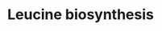 ---
annotations:
- type: Pathway Ontology
  value: leucine biosynthetic pathway
authors:
- M.Braymer
- MaintBot
- Ddigles
- Egonw
- Mkutmon
- Eweitz
description: 'Yeast cells contain 3 pathways for the synthesis of glutamate.  Two
  pathways are mediated by two isoforms of glutamate dehydrogenase, encoded by GDH1
  and GDH3 (CITS: [2989290])(CITS: [9287019]).  The third pathway is driven by the
  combined activities of glutamine synthetase and glutamate synthase, encoded by GLN1
  and GLT1, respectively (CITS: [2570348])(CITS: [8923741]).  Studies of GDH1 and
  GDH3 regulation indicate that the cell uses these isoforms under different growth
  conditions (CITS: [11562373]).  Expression of GDH3 is induced by ethanol and repressed
  by glucose, whereas GDH1 expression is high in either carbon source.  Gdh1p uses
  alpha-ketoglutarate at a higher rate than Gdh3p.  Thus, under fermentative growth
  conditions, Gdh1p drives glutamate biosynthesis, whereas in nonfermentable or limiting
  carbon sources, Gdh3p is the key isoform involved in balancing distribution of alpha-ketoglutarate
  to glutamate biosynthesis and energy metabolism.  SOURCE: SGD pathways, http://pathway.yeastgenome.org/server.html'
last-edited: 2021-05-20
organisms:
- Saccharomyces cerevisiae
redirect_from:
- /index.php/Pathway:WP180
- /instance/WP180
schema-jsonld:
- '@context': https://schema.org/
  '@id': https://wikipathways.github.io/pathways/WP180.html
  '@type': Dataset
  creator:
    '@type': Organization
    name: WikiPathways
  description: 'Yeast cells contain 3 pathways for the synthesis of glutamate.  Two
    pathways are mediated by two isoforms of glutamate dehydrogenase, encoded by GDH1
    and GDH3 (CITS: [2989290])(CITS: [9287019]).  The third pathway is driven by the
    combined activities of glutamine synthetase and glutamate synthase, encoded by
    GLN1 and GLT1, respectively (CITS: [2570348])(CITS: [8923741]).  Studies of GDH1
    and GDH3 regulation indicate that the cell uses these isoforms under different
    growth conditions (CITS: [11562373]).  Expression of GDH3 is induced by ethanol
    and repressed by glucose, whereas GDH1 expression is high in either carbon source.  Gdh1p
    uses alpha-ketoglutarate at a higher rate than Gdh3p.  Thus, under fermentative
    growth conditions, Gdh1p drives glutamate biosynthesis, whereas in nonfermentable
    or limiting carbon sources, Gdh3p is the key isoform involved in balancing distribution
    of alpha-ketoglutarate to glutamate biosynthesis and energy metabolism.  SOURCE:
    SGD pathways, http://pathway.yeastgenome.org/server.html'
  keywords:
  - LEU9
  - NADH
  - acetyl-CoA
  - L-leucine
  - LEU2
  - L-glutamate
  - LEU1
  - Coenzyme A
  - BAT2
  - LEU4
  - BAT1
  license: CC0
  name: Leucine biosynthesis
seo: CreativeWork
title: Leucine biosynthesis
wpid: WP180
---